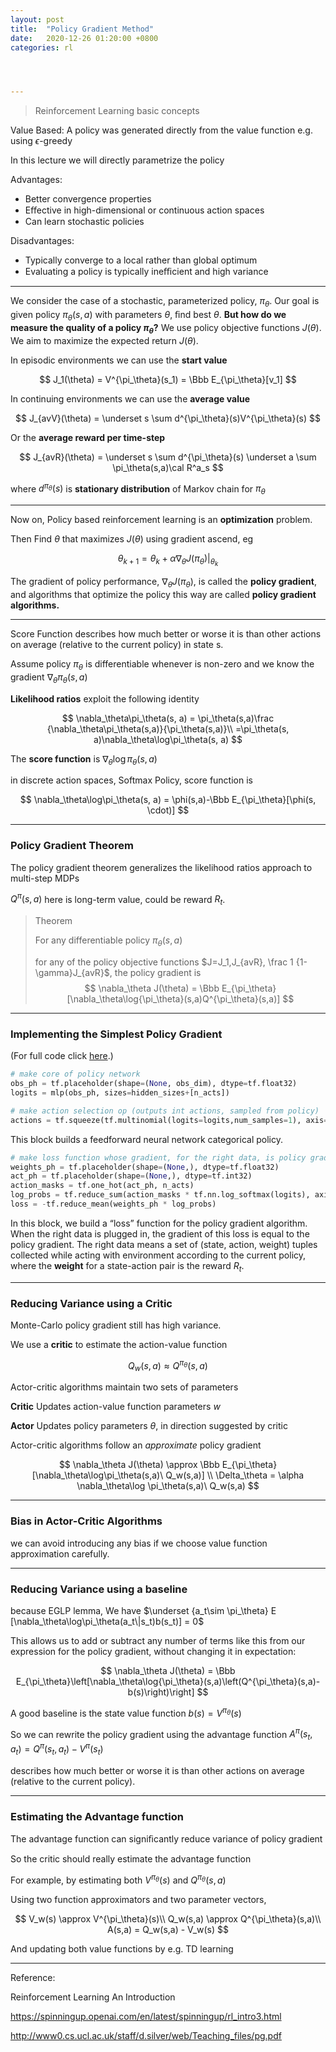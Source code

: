 ```yaml
---
layout: post
title:  "Policy Gradient Method"
date:   2020-12-26 01:20:00 +0800
categories: rl




---
```


> Reinforcement Learning basic concepts

Value Based: A policy was generated directly from the value function e.g. using $\epsilon$-greedy

In this lecture we will directly parametrize the policy

Advantages: 

* Better convergence properties 
* Eﬀective in high-dimensional or continuous action spaces 
* Can learn stochastic policies 

Disadvantages: 

* Typically converge to a local rather than global optimum 
* Evaluating a policy is typically ineﬃcient and high variance

---

We consider the case of a stochastic, parameterized policy, $\pi_\theta$. Our goal is given policy $\pi_\theta(s,a)$ with parameters $\theta$, ﬁnd best $\theta$. **But how do we measure the quality of a policy $\pi_\theta$?** We use policy objective functions $J(\theta)$. We aim to maximize the expected return $J(\theta)$.

In episodic environments we can use the **start value**


$$
J_1(\theta) = V^{\pi_\theta}(s_1) = \Bbb E_{\pi_\theta}[v_1]
$$


In continuing environments we can use the **average value**


$$
J_{avV}(\theta) = \underset s \sum d^{\pi_\theta}(s)V^{\pi_\theta}(s)
$$


Or the **average reward per time-step**


$$
J_{avR}(\theta) = \underset s \sum d^{\pi_\theta}(s) \underset a \sum \pi_\theta(s,a)\cal R^a_s
$$


where $d^{\pi_\theta}(s)$ is **stationary distribution** of Markov chain for $\pi_\theta$

---

Now on, Policy based reinforcement learning is an **optimization** problem.

Then Find $\theta$ that maximizes $J(\theta)$ using gradient ascend, eg


$$
\theta_{k+1} = \theta_k + \alpha \nabla_\theta J(\pi_\theta)|_{\theta_k}
$$


The gradient of policy performance, $\nabla_\theta J(\pi_\theta)$, is called the **policy gradient**, and algorithms that optimize the policy this way are called **policy gradient algorithms.**

---

Score Function describes how much better or worse it is than other actions on average (relative to the current policy) in state s.

Assume policy $\pi_\theta$ is differentiable whenever is non-zero and we know the gradient $\nabla_\theta\pi_\theta(s, a)$

**Likelihood ratios** exploit the following identity


$$
\nabla_\theta\pi_\theta(s, a) = \pi_\theta(s,a)\frac {\nabla_\theta\pi_\theta(s,a)}{\pi_\theta(s,a)}\\
=\pi_\theta(s, a)\nabla_\theta\log\pi_\theta(s, a)
$$


The **score function** is $\nabla_\theta\log\pi_\theta(s, a)$

in discrete action spaces, Softmax Policy, score function is 


$$
\nabla_\theta\log\pi_\theta(s, a) = \phi(s,a)-\Bbb E_{\pi_\theta}[\phi(s, \cdot)]
$$

---

### Policy Gradient Theorem

The policy gradient theorem generalizes the likelihood ratios approach to multi-step MDPs

$Q^\pi(s,a)$ here is long-term value, could be reward $R_t$.

>Theorem
>
>For any differentiable policy $\pi_\theta(s, a)$
>
>for any of the policy objective functions $J=J_1,J_{avR}, \frac 1 {1-\gamma}J_{avR}$, the policy gradient is 
>$$
>\nabla_\theta J(\theta) = \Bbb E_{\pi_\theta}[\nabla_\theta\log{\pi_\theta}(s,a)Q^{\pi_\theta}(s,a)]
>$$

---

### Implementing the Simplest Policy Gradient

(For full code click [here](https://github.com/openai/spinningup/blob/master/spinup/examples/pg_math/1_simple_pg.py).)

```python
# make core of policy network
obs_ph = tf.placeholder(shape=(None, obs_dim), dtype=tf.float32)
logits = mlp(obs_ph, sizes=hidden_sizes+[n_acts])

# make action selection op (outputs int actions, sampled from policy)
actions = tf.squeeze(tf.multinomial(logits=logits,num_samples=1), axis=1)
```

This block builds a feedforward neural network categorical policy.

```python
# make loss function whose gradient, for the right data, is policy gradient
weights_ph = tf.placeholder(shape=(None,), dtype=tf.float32)
act_ph = tf.placeholder(shape=(None,), dtype=tf.int32)
action_masks = tf.one_hot(act_ph, n_acts)
log_probs = tf.reduce_sum(action_masks * tf.nn.log_softmax(logits), axis=1)
loss = -tf.reduce_mean(weights_ph * log_probs)
```

In this block, we build a “loss” function for the policy gradient algorithm. When the right data is plugged in, the gradient of this loss is equal to the policy gradient. The right data means a set of (state, action, weight) tuples collected while acting with environment according to the current policy, where the **weight** for a state-action pair is the reward $R_t$.

---

### Reducing Variance using a Critic

Monte-Carlo policy gradient still has high variance.

We use a **critic** to estimate the action-value function


$$
Q_w(s, a) \approx Q^{\pi_\theta}(s, a)
$$


Actor-critic algorithms maintain two sets of parameters

**Critic** Updates action-value function parameters $w$

**Actor** Updates policy parameters $\theta$, in direction suggested by critic

Actor-critic algorithms follow an *approximate* policy gradient


$$
\nabla_\theta J(\theta) \approx \Bbb E_{\pi_\theta}[\nabla_\theta\log\pi_\theta(s,a)\ Q_w(s,a)] \\
\Delta_\theta = \alpha \nabla_\theta\log \pi_\theta(s,a)\ Q_w(s,a)
$$

---

### Bias in Actor-Critic Algorithms

we can avoid introducing any bias if we choose value function approximation carefully.

---

### Reducing Variance using a baseline

because EGLP lemma, We have $\underset {a_t\sim \pi_\theta} E [\nabla_\theta\log\pi_\theta(a_t\|s_t)b(s_t)] = 0$

This allows us to add or subtract any number of terms like this from our expression for the policy gradient, without changing it in expectation:


$$
\nabla_\theta J(\theta) = \Bbb E_{\pi_\theta}\left[\nabla_\theta\log{\pi_\theta}(s,a)\left(Q^{\pi_\theta}(s,a)-b(s)\right)\right]
$$


A good baseline is the state value function $b(s) = V^{\pi_\theta}(s)$

So we can rewrite the policy gradient using the advantage function $A^\pi(s_t, a_t) = Q^\pi(s_t, a_t) - V^\pi(s_t)$

describes how much better or worse it is than other actions on average (relative to the current policy).

---

### Estimating the Advantage function

The advantage function can signiﬁcantly reduce variance of policy gradient 

So the critic should really estimate the advantage function 

For example, by estimating both $V^{\pi_\theta}(s)$ and $Q^{\pi_\theta}(s,a)$

Using two function approximators and two parameter vectors, 


$$
V_w(s) \approx V^{\pi_\theta}(s)\\
Q_w(s,a) \approx Q^{\pi_\theta}(s,a)\\
A(s,a) = Q_w(s,a) - V_w(s)
$$


And updating both value functions by e.g. TD learning

---

Reference:

Reinforcement Learning An Introduction

https://spinningup.openai.com/en/latest/spinningup/rl_intro3.html

http://www0.cs.ucl.ac.uk/staff/d.silver/web/Teaching_files/pg.pdf